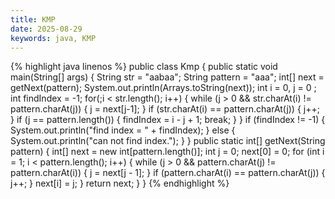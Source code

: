 ```yaml
---
title: KMP
date: 2025-08-29
keywords: java, KMP
---
```

{% highlight java linenos %}
public class Kmp {
  public static void main(String[] args) {
    String str = "aabaa";
    String pattern = "aaa";
    int[] next = getNext(pattern);
    System.out.println(Arrays.toString(next));
    int i = 0, j = 0 ;
    int findIndex = -1;
    for(;i < str.length(); i++) {
      while (j > 0 && str.charAt(i) != pattern.charAt(j)) {
        j = next[j-1];
      }
      if (str.charAt(i) == pattern.charAt(j)) {
        j++;
      }
      if (j == pattern.length()) {
        findIndex = i - j + 1;
        break;
      }
    }
    if (findIndex != -1) {
      System.out.println("find index = " + findIndex);
    } else {
      System.out.println("can not find index.");
    }
  }
  public static int[] getNext(String pattern) {
    int[] next = new int[pattern.length()];
    int j = 0;
    next[0] = 0;
    for (int i = 1; i < pattern.length(); i++) {
      while (j > 0 && pattern.charAt(j) != pattern.charAt(i)) {
        j = next[j - 1];
      }
      if (pattern.charAt(i) == pattern.charAt(j)) {
        j++;
      }
      next[i] = j;
    }
    return next;
  }
}
{% endhighlight %}